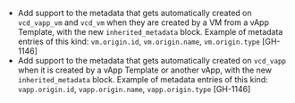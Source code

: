 * Add support to the metadata that gets automatically created on `vcd_vapp_vm` and `vcd_vm` when they are created by a VM from a vApp Template,
  with the new `inherited_metadata` block. Example of metadata entries of this kind: `vm.origin.id`, `vm.origin.name`, `vm.origin.type` [GH-1146]
* Add support to the metadata that gets automatically created on `vcd_vapp` when it is created by a vApp Template or another vApp,
  with the new `inherited_metadata` block. Example of metadata entries of this kind: `vapp.origin.id`, `vapp.origin.name`, `vapp.origin.type` [GH-1146]
